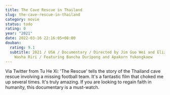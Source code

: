 ```yaml
---
title: The Cave Rescue in Thailand
slug: the-cave-rescue-in-thailand
category: movie
status: todo
rating: 0
year: "2021"
date: 2022-03-16 22:16:05+08:00
douban:
  rating: 9.1
  subtitle: 2021 / USA / Documentary / Directed by Jim Guo Wei and Elizabeth Chi
    Washa Riri / Featuring Bancha Duripong and Apakorn Yukongkaew
---
```


Via Twitter from Tu He Xi: 'The Rescue' tells the story of the Thailand cave rescue involving a missing football team. It's a fantastic film that choked me up several times. It's truly amazing. If you are looking to regain faith in humanity, this documentary is a must-watch.
